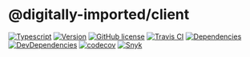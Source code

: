# @digitally-imported/client

[![Typescript](https://img.shields.io/badge/%3C%2F%3E-TypeScript-blue.svg?style=flat-square)](https://www.typescriptlang.org/)
[![Version](https://img.shields.io/npm/v/@digitally-imported/client?style=flat-square)](https://www.npmjs.com/package/@digitally-imported/client)
[![GitHub license](https://img.shields.io/github/license/pigulla/di?style=flat-square)](https://github.com/pigulla/di/blob/master/LICENSE)
[![Travis CI](https://img.shields.io/travis/com/pigulla/di/master?style=flat-square)](https://travis-ci.com/pigulla/di)
[![Dependencies](https://img.shields.io/david/pigulla/di?path=packages/client&style=flat-square)](https://david-dm.org/pigulla/di?path=packages%2Fclient)
[![DevDependencies](https://img.shields.io/david/dev/pigulla/di?path=packages/client&style=flat-square)](https://david-dm.org/dev/pigulla/di?path=packages%2Fclient)
[![codecov](https://img.shields.io/codecov/c/github/pigulla/di?flag=client&style=flat-square)](https://codecov.io/gh/pigulla/di/tree/master/packages/client/src)
[![Snyk](https://snyk.io/test/github/pigulla/di/badge.svg?targetFile=packages/client/package.json&style=flat-square)](https://snyk.io/test/github/pigulla/di?targetFile=packages%2Fclient%2Fpackage.json&tab=dependencies)
